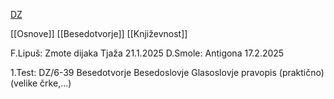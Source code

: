 [DZ](https://issuu.com/rokus-klett/docs/9789612719616)

[[Osnove]]
[[Besedotvorje]]
[[Književnost]]

F.Lipuš: Zmote dijaka Tjaža 21.1.2025
D.Smole: Antigona 17.2.2025

1.Test:
DZ/6-39
Besedotvorje
Besedoslovje
Glasoslovje
pravopis (praktično) (velike črke,...)
